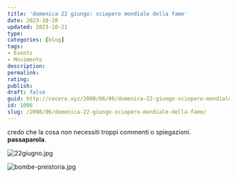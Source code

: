 ```yaml
---
title: 'domenica 22 giungo: sciopero mondiale della fame'
date: 2023-10-20
updated: 2023-10-21
type: 
categories: [blog]
tags:
- Events
- Movimento
description: 
permalink: 
rating: 
publish: 
draft: false
guid: http://cecere.xyz/2008/06/06/domenica-22-giungo-sciopero-mondiale-della-fame/
id: 1006
slug: /2008/06/domenica-22-giungo-sciopero-mondiale-della-fame/
---
```


credo che la cosa non necessiti troppi commenti o spiegazioni. **passaparola**.

![22giugno.jpg](http://cecere.xyz/wp-content/uploads/sites/3/2008/06/22giugno.jpg)

![bombe-preistoria.jpg](http://cecere.xyz/wp-content/uploads/sites/3/2008/06/bombe-preistoria.jpg)